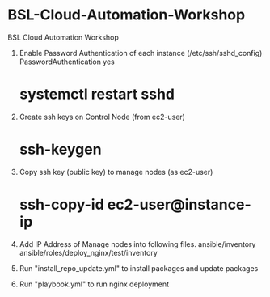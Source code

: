 # BSL-Cloud-Automation-Workshop
BSL Cloud Automation Workshop

1. Enable Password Authentication of each instance (/etc/ssh/sshd_config)
    PasswordAuthentication yes
    # systemctl restart sshd

2. Create ssh keys on Control Node (from ec2-user)
    # ssh-keygen

3. Copy ssh key (public key) to manage nodes (as ec2-user)
    # ssh-copy-id ec2-user@instance-ip

4. Add IP Address of Manage nodes into following files.
    ansible/inventory
    ansible/roles/deploy_nginx/test/inventory
    
5. Run "install_repo_update.yml" to install packages and update packages

6. Run "playbook.yml" to run nginx deployment
